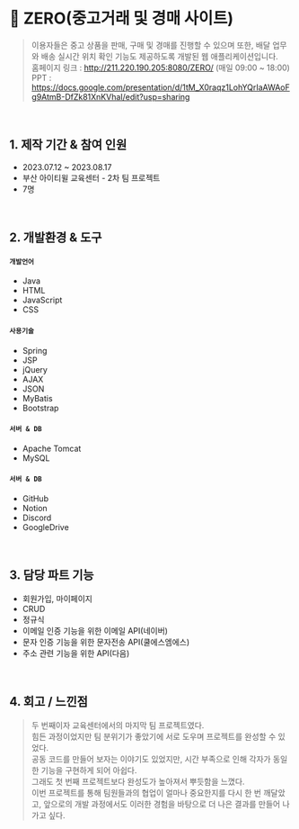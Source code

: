 # :pushpin: ZERO(중고거래 및 경매 사이트)
>이용자들은 중고 상품을 판매, 구매 및 경매를 진행할 수 있으며 또한, 배달 업무와 배송 실시간 위치 확인 기능도 제공하도록 개발된 웹 애플리케이션입니다.<br>
>홈페이지 링크 : http://211.220.190.205:8080/ZERO/ (매일 09:00 ~ 18:00)<br>
>PPT : https://docs.google.com/presentation/d/1tM_X0raqz1LohYQrIaAWAoFg9AtmB-DfZk81XnKVhaI/edit?usp=sharing  

</br>

## 1. 제작 기간 & 참여 인원
- 2023.07.12 ~ 2023.08.17
- 부산 아이티윌 교육센터 - 2차 팀 프로젝트
- 7명

</br>

## 2. 개발환경 & 도구
#### `개발언어`
  - Java
  - HTML
  - JavaScript
  - CSS
    
#### `사용기술`
  - Spring
  - JSP
  - jQuery
  - AJAX
  - JSON
  - MyBatis
  - Bootstrap
    
#### `서버 & DB`
  - Apache Tomcat
  - MySQL
    
#### `서버 & DB`
  - GitHub
  - Notion
  - Discord
  - GoogleDrive

</br>

## 3. 담당 파트 기능
  - 회원가입, 마이페이지
  - CRUD
  - 정규식
  - 이메일 인증 기능을 위한 이메일 API(네이버)
  - 문자 인증 기능을 위한 문자전송 API(쿨에스엠에스)
  - 주소 관련 기능을 위한 API(다음)

</br>

## 4. 회고 / 느낀점
> 두 번째이자 교육센터에서의 마지막 팀 프로젝트였다.<br>
> 힘든 과정이었지만 팀 분위기가 좋았기에 서로 도우며 프로젝트를 완성할 수 있었다.<br>
> 공동 코드를 만들어 보자는 이야기도 있었지만, 시간 부족으로 인해 각자가 동일한 기능을 구현하게 되어 아쉽다.<br>
> 그래도 첫 번째 프로젝트보다 완성도가 높아져서 뿌듯함을 느꼈다.<br>
> 이번 프로젝트를 통해 팀원들과의 협업이 얼마나 중요한지를 다시 한 번 깨달았고, 앞으로의 개발 과정에서도 이러한 경험을 바탕으로 더 나은 결과를 만들어 나가고 싶다.
